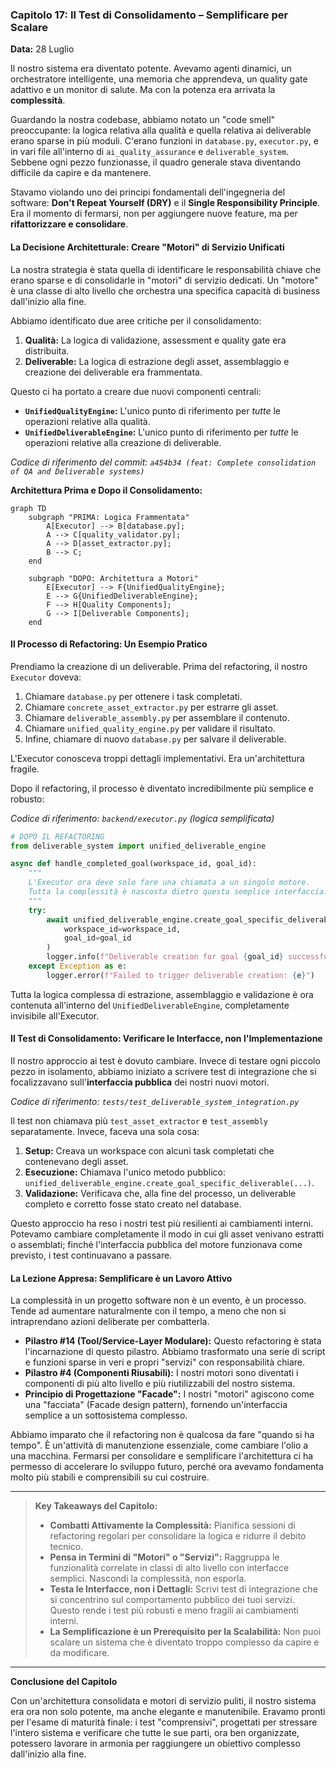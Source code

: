 ### **Capitolo 17: Il Test di Consolidamento – Semplificare per Scalare**

**Data:** 28 Luglio

Il nostro sistema era diventato potente. Avevamo agenti dinamici, un orchestratore intelligente, una memoria che apprendeva, un quality gate adattivo e un monitor di salute. Ma con la potenza era arrivata la **complessità**.

Guardando la nostra codebase, abbiamo notato un "code smell" preoccupante: la logica relativa alla qualità e quella relativa ai deliverable erano sparse in più moduli. C'erano funzioni in `database.py`, `executor.py`, e in vari file all'interno di `ai_quality_assurance` e `deliverable_system`. Sebbene ogni pezzo funzionasse, il quadro generale stava diventando difficile da capire e da mantenere.

Stavamo violando uno dei principi fondamentali dell'ingegneria del software: **Don't Repeat Yourself (DRY)** e il **Single Responsibility Principle**. Era il momento di fermarsi, non per aggiungere nuove feature, ma per **rifattorizzare e consolidare**.

#### **La Decisione Architetturale: Creare "Motori" di Servizio Unificati**

La nostra strategia è stata quella di identificare le responsabilità chiave che erano sparse e di consolidarle in "motori" di servizio dedicati. Un "motore" è una classe di alto livello che orchestra una specifica capacità di business dall'inizio alla fine.

Abbiamo identificato due aree critiche per il consolidamento:

1.  **Qualità:** La logica di validazione, assessment e quality gate era distribuita.
2.  **Deliverable:** La logica di estrazione degli asset, assemblaggio e creazione dei deliverable era frammentata.

Questo ci ha portato a creare due nuovi componenti centrali:

*   **`UnifiedQualityEngine`:** L'unico punto di riferimento per *tutte* le operazioni relative alla qualità.
*   **`UnifiedDeliverableEngine`:** L'unico punto di riferimento per *tutte* le operazioni relative alla creazione di deliverable.

*Codice di riferimento del commit: `a454b34 (feat: Complete consolidation of QA and Deliverable systems)`*

**Architettura Prima e Dopo il Consolidamento:**

```mermaid
graph TD
    subgraph "PRIMA: Logica Frammentata"
        A[Executor] --> B[database.py];
        A --> C[quality_validator.py];
        A --> D[asset_extractor.py];
        B --> C;
    end

    subgraph "DOPO: Architettura a Motori"
        E[Executor] --> F{UnifiedQualityEngine};
        E --> G{UnifiedDeliverableEngine};
        F --> H[Quality Components];
        G --> I[Deliverable Components];
    end
```

#### **Il Processo di Refactoring: Un Esempio Pratico**

Prendiamo la creazione di un deliverable. Prima del refactoring, il nostro `Executor` doveva:
1.  Chiamare `database.py` per ottenere i task completati.
2.  Chiamare `concrete_asset_extractor.py` per estrarre gli asset.
3.  Chiamare `deliverable_assembly.py` per assemblare il contenuto.
4.  Chiamare `unified_quality_engine.py` per validare il risultato.
5.  Infine, chiamare di nuovo `database.py` per salvare il deliverable.

L'Executor conosceva troppi dettagli implementativi. Era un'architettura fragile.

Dopo il refactoring, il processo è diventato incredibilmente più semplice e robusto:

*Codice di riferimento: `backend/executor.py` (logica semplificata)*
```python
# DOPO IL REFACTORING
from deliverable_system import unified_deliverable_engine

async def handle_completed_goal(workspace_id, goal_id):
    """
    L'Executor ora deve solo fare una chiamata a un singolo motore.
    Tutta la complessità è nascosta dietro questa semplice interfaccia.
    """
    try:
        await unified_deliverable_engine.create_goal_specific_deliverable(
            workspace_id=workspace_id,
            goal_id=goal_id
        )
        logger.info(f"Deliverable creation for goal {goal_id} successfully triggered.")
    except Exception as e:
        logger.error(f"Failed to trigger deliverable creation: {e}")
```
Tutta la logica complessa di estrazione, assemblaggio e validazione è ora contenuta all'interno del `UnifiedDeliverableEngine`, completamente invisibile all'Executor.

#### **Il Test di Consolidamento: Verificare le Interfacce, non l'Implementazione**

Il nostro approccio ai test è dovuto cambiare. Invece di testare ogni piccolo pezzo in isolamento, abbiamo iniziato a scrivere test di integrazione che si focalizzavano sull'**interfaccia pubblica** dei nostri nuovi motori.

*Codice di riferimento: `tests/test_deliverable_system_integration.py`*

Il test non chiamava più `test_asset_extractor` e `test_assembly` separatamente. Invece, faceva una sola cosa:
1.  **Setup:** Creava un workspace con alcuni task completati che contenevano degli asset.
2.  **Esecuzione:** Chiamava l'unico metodo pubblico: `unified_deliverable_engine.create_goal_specific_deliverable(...)`.
3.  **Validazione:** Verificava che, alla fine del processo, un deliverable completo e corretto fosse stato creato nel database.

Questo approccio ha reso i nostri test più resilienti ai cambiamenti interni. Potevamo cambiare completamente il modo in cui gli asset venivano estratti o assemblati; finché l'interfaccia pubblica del motore funzionava come previsto, i test continuavano a passare.

#### **La Lezione Appresa: Semplificare è un Lavoro Attivo**

La complessità in un progetto software non è un evento, è un processo. Tende ad aumentare naturalmente con il tempo, a meno che non si intraprendano azioni deliberate per combatterla.

*   **Pilastro #14 (Tool/Service-Layer Modulare):** Questo refactoring è stata l'incarnazione di questo pilastro. Abbiamo trasformato una serie di script e funzioni sparse in veri e propri "servizi" con responsabilità chiare.
*   **Pilastro #4 (Componenti Riusabili):** I nostri motori sono diventati i componenti di più alto livello e più riutilizzabili del nostro sistema.
*   **Principio di Progettazione "Facade":** I nostri "motori" agiscono come una "facciata" (Facade design pattern), fornendo un'interfaccia semplice a un sottosistema complesso.

Abbiamo imparato che il refactoring non è qualcosa da fare "quando si ha tempo". È un'attività di manutenzione essenziale, come cambiare l'olio a una macchina. Fermarsi per consolidare e semplificare l'architettura ci ha permesso di accelerare lo sviluppo futuro, perché ora avevamo fondamenta molto più stabili e comprensibili su cui costruire.

---
> **Key Takeaways del Capitolo:**
>
> *   **Combatti Attivamente la Complessità:** Pianifica sessioni di refactoring regolari per consolidare la logica e ridurre il debito tecnico.
> *   **Pensa in Termini di "Motori" o "Servizi":** Raggruppa le funzionalità correlate in classi di alto livello con interfacce semplici. Nascondi la complessità, non esporla.
> *   **Testa le Interfacce, non i Dettagli:** Scrivi test di integrazione che si concentrino sul comportamento pubblico dei tuoi servizi. Questo rende i test più robusti e meno fragili ai cambiamenti interni.
> *   **La Semplificazione è un Prerequisito per la Scalabilità:** Non puoi scalare un sistema che è diventato troppo complesso da capire e da modificare.
---

**Conclusione del Capitolo**

Con un'architettura consolidata e motori di servizio puliti, il nostro sistema era ora non solo potente, ma anche elegante e manutenibile. Eravamo pronti per l'esame di maturità finale: i test "comprensivi", progettati per stressare l'intero sistema e verificare che tutte le sue parti, ora ben organizzate, potessero lavorare in armonia per raggiungere un obiettivo complesso dall'inizio alla fine.
